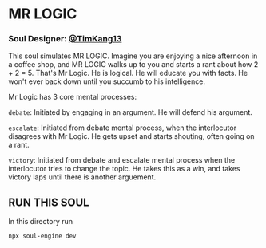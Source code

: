 MR LOGIC  
=================

### Soul Designer: [@TimKang13](https://github.com/TimKang13)

This soul simulates MR LOGIC.
Imagine you are enjoying a nice afternoon in a coffee shop, and MR LOGIC walks up to you and starts a rant about how 2 + 2 = 5. That's Mr Logic. 
He is logical.
He will educate you with facts. 
He won't ever back down until you succumb to his intelligence.


Mr Logic has 3 core mental processes:

`debate`: Initiated by engaging in an argument. He will defend his argument. 

`escalate`: Initiated from debate mental process, when the interlocutor disagrees with Mr Logic. He gets upset and starts shouting, often going on a rant.

`victory`: Initiated from debate and escalate mental process when the interlocutor tries to change the topic. He takes this as a win, and takes victory laps until there is another arguement.

## RUN THIS SOUL

In this directory run

```bash
npx soul-engine dev
```
